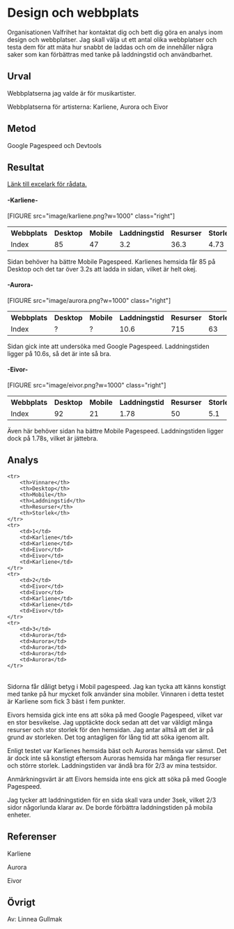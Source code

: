 ---
---
Design och webbplats
=========================
Organisationen Valfrihet har kontaktat dig och bett dig göra en analys inom design och webbplatser. Jag skall välja ut ett antal olika webbplatser och testa dem för att mäta hur snabbt de laddas och om de innehåller några saker som kan förbättras med tanke på laddningstid och användbarhet.


Urval
-----------------------
Webbplatserna jag valde är för musikartister.

Webbplatserna för artisterna:
Karliene,
Aurora
och
Eivor


Metod
-----------------------

Google Pagespeed och Devtools


Resultat
-----------------------
<a href="https://docs.google.com/spreadsheets/d/13_sSk7cEmP7j8C-Olm57uthZB3vm9WauFjSAKzifLJE/edit?usp=sharing">Länk till excelark för rådata.</a>

<p><H4>-Karliene-</H4></p>
[FIGURE src="image/karliene.png?w=1000" class="right"]

<table style="width:100%">
    <tr>
        <th>Webbplats</th>
        <th>Desktop</th>
        <th>Mobile</th>
        <th>Laddningstid</th>
        <th>Resurser</th>
        <th>Storlek</th>
    </tr>
    <tr>
        <td>Index</td>
        <td>85</td>
        <td>47</td>
        <td>3.2</td>
        <td>36.3</td>
        <td>4.73</td>
    </tr>
</table>

Sidan behöver ha bättre Mobile Pagespeed. Karlienes hemsida får 85 på Desktop och det tar över 3.2s att ladda in sidan, vilket är helt okej.








<p><H4>-Aurora-</H4></p>
[FIGURE src="image/aurora.png?w=1000" class="right"]
<table style="width:100%">
    <tr>
        <th>Webbplats</th>
        <th>Desktop</th>
        <th>Mobile</th>
        <th>Laddningstid</th>
        <th>Resurser</th>
        <th>Storlek</th>
    </tr>
    <tr>
        <td>Index</td>
        <td>?</td>
        <td>?</td>
        <td>10.6</td>
        <td>715</td>
        <td>63</td>
    </tr>
</table>

Sidan gick inte att undersöka med Google Pagespeed. Laddningstiden ligger på 10.6s, så det är inte så bra.






<p><H4>-Eivor-</H4></p>
[FIGURE src="image/eivor.png?w=1000" class="right"]

<table style="width:100%">
    <tr>
        <th>Webbplats</th>
        <th>Desktop</th>
        <th>Mobile</th>
        <th>Laddningstid</th>
        <th>Resurser</th>
        <th>Storlek</th>
    </tr>
    <tr>
        <td>Index</td>
        <td>92</td>
        <td>21</td>
        <td>1.78</td>
        <td>50</td>
        <td>5.1</td>
    </tr>
</table>

Även här behöver sidan ha bättre Mobile Pagespeed. Laddningstiden ligger dock på 1.78s, vilket är jättebra.


Analys
-----------------------

<table style="width:100%">

    <tr>
        <th>Vinnare</th>
        <th>Desktop</th>
        <th>Mobile</th>
        <th>Laddningstid</th>
        <th>Resurser</th>
        <th>Storlek</th>
    </tr>
    <tr>
        <td>1</td>
        <td>Karliene</td>
        <td>Karliene</td>
        <td>Eivor</td>
        <td>Eivor</td>
        <td>Karliene</td>
    </tr>
    <tr>
        <td>2</td>
        <td>Eivor</td>
        <td>Eivor</td>
        <td>Karliene</td>
        <td>Karliene</td>
        <td>Eivor</td>
    </tr>
    <tr>
        <td>3</td>
        <td>Aurora</td>
        <td>Aurora</td>
        <td>Aurora</td>
        <td>Aurora</td>
        <td>Aurora</td>
    </tr>
</table>

Sidorna får dåligt betyg i Mobil pagespeed. Jag kan tycka att känns konstigt med tanke på hur mycket folk använder sina mobiler. Vinnaren i detta testet är Karliene som fick 3 bäst i fem punkter.

Eivors hemsida gick inte ens att söka på med Google Pagespeed, vilket var en stor besvikelse. Jag upptäckte dock sedan att det var väldigt många resurser och stor storlek för den hemsidan. Jag antar alltså att det är på grund av storleken. Det tog antagligen för lång tid att söka igenom allt.

Enligt testet var Karlienes hemsida bäst och Auroras hemsida var sämst. Det är dock inte så konstigt eftersom Auroras hemsida har många fler resurser och större storlek. Laddningstiden var ändå bra för 2/3 av mina testsidor.

Anmärkningsvärt är att Eivors hemsida inte ens gick att söka på med Google Pagespeed.

Jag tycker att laddningstiden för en sida skall vara under 3sek, vilket 2/3 sidor någorlunda klarar av. De borde förbättra laddningstiden på mobila enheter.



Referenser
-----------------------
<p>Karliene</p>

<p>Aurora</p>

<p>Eivor</p>


Övrigt
-----------------------

Av: Linnea Gullmak
